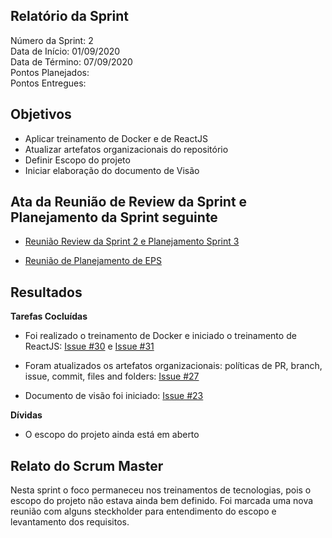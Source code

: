 
## Relatório da Sprint

Número da Sprint: 2 <br>
Data de Início:  01/09/2020 <br>
Data de Término: 07/09/2020 <br>
Pontos Planejados:  <br>
Pontos Entregues:  <br>

## Objetivos

- Aplicar treinamento de Docker e de ReactJS
- Atualizar artefatos organizacionais do repositório 
- Definir Escopo do projeto
- Iniciar elaboração do documento de Visão

## Ata da Reunião de Review da Sprint e Planejamento da Sprint seguinte

- [Reunião Review da Sprint 2 e Planejamento Sprint 3](https://github.com/fga-eps-mds/2020.1-Grupo6/issues/26)

- [Reunião de Planejamento de EPS](https://github.com/fga-eps-mds/2020.1-Grupo6/issues/28)

## Resultados

**Tarefas Cocluídas** 

- Foi realizado o treinamento de Docker e iniciado o treinamento de ReactJS: [Issue #30](https://github.com/fga-eps-mds/2020.1-Grupo6/issues/30) e [Issue #31](https://github.com/fga-eps-mds/2020.1-Grupo6/issues/31)

- Foram atualizados os artefatos organizacionais: políticas de PR, branch, issue, commit, files and folders: [Issue #27](https://github.com/fga-eps-mds/2020.1-Grupo6/issues/27) 

- Documento de visão foi iniciado: [Issue #23](https://github.com/fga-eps-mds/2020.1-Grupo6/issues/23)

**Dívidas**

- O escopo do projeto ainda está em aberto

## Relato do Scrum Master

Nesta sprint o foco permaneceu nos treinamentos de tecnologias, pois o escopo do projeto não estava ainda bem definido. Foi marcada uma nova reunião com alguns steckholder para entendimento do escopo e levantamento dos requisitos.